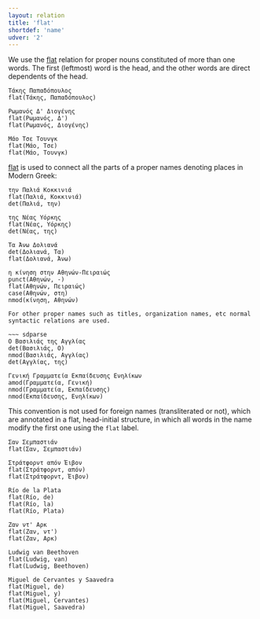 ```yaml
---
layout: relation
title: 'flat'
shortdef: 'name'
udver: '2'
---
```


We use the [flat]() relation for proper nouns constituted of more than one words.
The first (leftmost) word is the head, and the other words are direct dependents of the head.

~~~ sdparse
Τάκης Παπαδόπουλος
flat(Τάκης, Παπαδόπουλος)
~~~

~~~ sdparse
Ρωμανός Δ' Διογένης
flat(Ρωμανός, Δ')
flat(Ρωμανός, Διογένης)
~~~

~~~ sdparse
Μάο Τσε Τουνγκ
flat(Μάο, Τσε)
flat(Μάο, Τουνγκ)
~~~

[flat]() is used to connect all the parts of a proper names denoting places in Modern Greek:


~~~ sdparse
την Παλιά Κοκκινιά
flat(Παλιά, Κοκκινιά)
det(Παλιά, την)
~~~

~~~ sdparse
της Νέας Υόρκης
flat(Νέας, Υόρκης)
det(Νέας, της)
~~~

~~~ sdparse
Τα Άνω Δολιανά
det(Δολιανά, Τα)
flat(Δολιανά, Άνω)
~~~

~~~ sdparse
η κίνηση στην Αθηνών-Πειραιώς
punct(Αθηνών, -)
flat(Αθηνών, Πειραιώς)
case(Aθηνών, στη)
nmod(κίνηση, Αθηνών)
~~~

~~~
For other proper names such as titles, organization names, etc normal syntactic relations are used.

~~~ sdparse
Ο Βασιλιάς της Αγγλίας
det(Βασιλιάς, Ο)
nmod(Βασιλιάς, Αγγλίας)
det(Αγγλίας, της)
~~~


~~~ sdparse
Γενική Γραμματεία Εκπαίδευσης Ενηλίκων
amod(Γραμματεία, Γενική)
nmod(Γραμματεία, Εκπαίδευσης)
nmod(Εκπαίδευσης, Ενηλίκων)
~~~

This convention is not used for foreign names (transliterated or not), which are annotated in a flat, head-initial structure, in
which all words in the name modify the first one using the `flat` label.

~~~ sdparse
Σαν Σεμπαστιάν
flat(Σαν, Σεμπαστιάν)
~~~

~~~ sdparse
Στράτφορντ απόν Έιβον
flat(Στράτφορντ, απόν)
flat(Στράτφορντ, Έιβον)
~~~

~~~ sdparse
Río de la Plata
flat(Río, de)
flat(Río, la)
flat(Río, Plata)
~~~

~~~ sdparse
Ζαν ντ' Αρκ
flat(Ζαν, ντ')
flat(Ζαν, Αρκ)
~~~

~~~ sdparse
Ludwig van Beethoven
flat(Ludwig, van)
flat(Ludwig, Beethoven)
~~~

~~~ sdparse
Miguel de Cervantes y Saavedra
flat(Miguel, de)
flat(Miguel, y)
flat(Miguel, Cervantes)
flat(Miguel, Saavedra)
~~~


<!-- Interlanguage links updated Po 6. listopadu 2023, 21:42:55 CET -->
